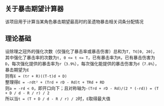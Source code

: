 ## 关于暴击期望计算器
该项目用于计算当某角色暴击期望最高时的圣遗物暴击相关词条分配情况

## 理论基础
设除理之冠外的强化次数（仅强化了暴击率或暴击伤害）总和为`T, T∈[0, 20]`，其中强化了暴击率的次数为`t, 0 <= t <= T`，已有暴击率为`R`，已有暴击伤害为`D`，每次强化提供的暴击率为`r`（`3.9%`），每次强化能提供的暴击伤害为`d`（`7.8%`），暴击期望为`E`  
则有`E = (tr + R)((T-t)d + D)`  
整理得`E = -rdt² + (Trd + rD - Rd)t + TRd + RD`  
则`a = -rd < 0`，即开口向下；且对称轴为`-(Trd + rD - Rd)/(2 * (-rd)) = (T + D / d - R / r) / 2`  
所以当`t = (T + D / d - R / r) / 2`时，`E`取得最大值